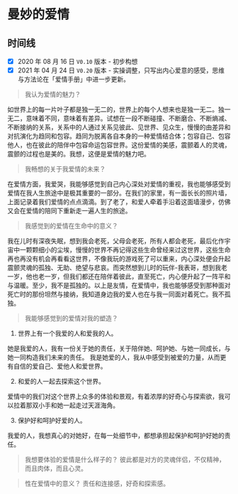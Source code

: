 # 曼妙的爱情

## 时间线
- [x] 2020 年 08 月 16 日 `V0.10` 版本 - 初步构想
- [x] 2021 年 04 月 24 日 `V0.20` 版本 - 实操调整，只写出内心爱意的感受，思维与方法论在「爱情手册」中进一步更新。

> 我认为爱情的魅力？

如世界上的每一片叶子都是独一无二的，世界上的每个人想来也是独一无二。独一无二，意味着不同，意味着有差异。试想在一段不断碰撞、不断磨合、不断熵减、不断接纳的关系，关系中的人通过关系见彼此、见世界、见众生，慢慢的由差异和对抗演化为趋同和包容。趋同为脱离各自本身的一种爱情结合体；包容自己、包容他人，也在彼此的陪伴中包容命运包容世界。这份爱情的美感，震颤着人的灵魂，震颤的过程也是美的。我想，这便是爱情的魅力吧。

> 我畅想的关于我爱情的未来？

在爱情方面，我爱哭，我能够感觉到自己内心深处对爱情的重视，我也能够感受到爱情在我人生旅途中是极其重要的一部分。在我们的家里，有一面长长的照片墙，上面记录着我们爱情的点点滴滴。到了老了，和爱人牵着手沿着这面墙漫步，仿佛又会在爱情的陪同下重新走一遍人生的旅途。

> 我感觉到的爱情在生命中的意义？

我在儿时有深夜失眠，想到我会老死，父母会老死，所有人都会老死，最后化作宇宙中一颗颗细小的尘埃，慢慢的世界不再记得这些生命曾经来过这世界，这些生命再也再没有机会再看看这世界，不像我玩的游戏死了可以重来，内心深处便会升起震颤灵魂的孤独、无助、绝望与悲哀。而突然想到儿时的玩伴-我表哥，想到我老一岁，他也老一岁，但我们都还在陪伴着彼此，直至死亡，内心便升起了一阵平和与温暖。至少，我不是孤独的。以上是友情，在爱情中，我也能够感受到那种面对死亡时的那份坦然与接纳，我知道身边我的爱人也在与我一同面对着死亡。我不孤独。

> 我能够感觉到的爱情对我的塑造？

1. 世界上有一个我爱的人和爱我的人。

她是我爱的人，我有一份关于她的责任，关于陪伴她、呵护她、与她一同成长，与她一同构造我们未来的责任。
我是她爱的人，我从中感受到被爱的力量，从而更有自信的爱自己、爱他人和爱世界。

2. 和爱的人一起去探索这个世界。

爱情中的我们对这个世界上众多的体验和景观，有着浓厚的好奇心与探索欲，我可以拉着那双小手和她一起走过天涯海角。

3. 保护好和呵护好爱的人。

我爱的人，我想真心的对她好，在每一处细节中，都想承担起保护和呵护好她的责任。

> 我想要体验的爱情是什么样子的？
彼此都是对方的灵魂伴侣，不仅精神，而且肉体，而且心灵。

> 性在爱情中的意义？
责任和连接感，好奇和探索感。